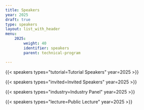 ```yaml
---
title: Speakers
year: 2025
draft: true
type: speakers
layout: list_with_header
menu:
    2025:
        weight: 40
        identifier: speakers
        parent: technical-program

---
```



{{< speakers types="tutorial=Tutorial Speakers" year=2025 >}}

{{< speakers types="invited=Invited Speakers" year=2025 >}}

{{< speakers types="industry=Industry Panel" year=2025 >}}

{{< speakers types="lecture=Public Lecture" year=2025 >}}

